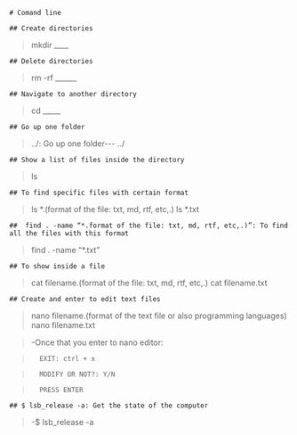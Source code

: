 	# Comand line 

	## Create directories
> mkdir ____


	## Delete directories
> rm -rf ______


	## Navigate to another directory
> cd _____

	## Go up one folder
> ../: Go up one folder---   ../

	## Show a list of files inside the directory
> ls

	## To find specific files with certain format
> ls \*.(format of the file: txt, md, rtf, etc,.)
> ls \*.txt

	##  find . -name “*.format of the file: txt, md, rtf, etc,.)”: To find all the files with this format
> find . -name “\*.txt”

	## To show inside a file
> cat filename.(format of the file: txt, md, rtf, etc,.)
> cat filename.txt

	## Create and enter to edit text files
> nano filename.(format of the text file or also programming languages)
> nano filename.txt

>	-Once that you enter to nano editor:

>		EXIT: ctrl + x

>		MODIFY OR NOT?: Y/N

>		PRESS ENTER

	## $ lsb_release -a: Get the state of the computer

> -$ lsb\_release -a
